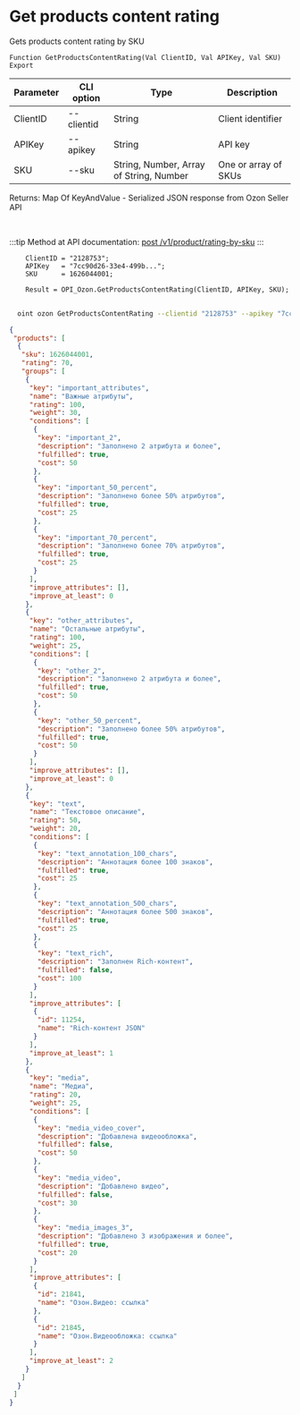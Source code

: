 ﻿---
sidebar_position: 4
---

# Get products content rating
 Gets products content rating by SKU



`Function GetProductsContentRating(Val ClientID, Val APIKey, Val SKU) Export`

  | Parameter | CLI option | Type | Description |
  |-|-|-|-|
  | ClientID | --clientid | String | Client identifier |
  | APIKey | --apikey | String | API key |
  | SKU | --sku | String, Number, Array of String, Number | One or array of SKUs |

  
  Returns:  Map Of KeyAndValue - Serialized JSON response from Ozon Seller API

<br/>

:::tip
Method at API documentation: [post /v1/product/rating-by-sku](https://docs.ozon.ru/api/seller/#operation/ProductAPI_GetProductRatingBySku)
:::
<br/>


```bsl title="Code example"
    ClientID = "2128753";
    APIKey   = "7cc90d26-33e4-499b...";
    SKU      = 1626044001;

    Result = OPI_Ozon.GetProductsContentRating(ClientID, APIKey, SKU);
```



```sh title="CLI command example"
    
  oint ozon GetProductsContentRating --clientid "2128753" --apikey "7cc90d26-33e4-499b..." --sku %sku%

```

```json title="Result"
{
 "products": [
  {
   "sku": 1626044001,
   "rating": 70,
   "groups": [
    {
     "key": "important_attributes",
     "name": "Важные атрибуты",
     "rating": 100,
     "weight": 30,
     "conditions": [
      {
       "key": "important_2",
       "description": "Заполнено 2 атрибута и более",
       "fulfilled": true,
       "cost": 50
      },
      {
       "key": "important_50_percent",
       "description": "Заполнено более 50% атрибутов",
       "fulfilled": true,
       "cost": 25
      },
      {
       "key": "important_70_percent",
       "description": "Заполнено более 70% атрибутов",
       "fulfilled": true,
       "cost": 25
      }
     ],
     "improve_attributes": [],
     "improve_at_least": 0
    },
    {
     "key": "other_attributes",
     "name": "Остальные атрибуты",
     "rating": 100,
     "weight": 25,
     "conditions": [
      {
       "key": "other_2",
       "description": "Заполнено 2 атрибута и более",
       "fulfilled": true,
       "cost": 50
      },
      {
       "key": "other_50_percent",
       "description": "Заполнено более 50% атрибутов",
       "fulfilled": true,
       "cost": 50
      }
     ],
     "improve_attributes": [],
     "improve_at_least": 0
    },
    {
     "key": "text",
     "name": "Текстовое описание",
     "rating": 50,
     "weight": 20,
     "conditions": [
      {
       "key": "text_annotation_100_chars",
       "description": "Аннотация более 100 знаков",
       "fulfilled": true,
       "cost": 25
      },
      {
       "key": "text_annotation_500_chars",
       "description": "Аннотация более 500 знаков",
       "fulfilled": true,
       "cost": 25
      },
      {
       "key": "text_rich",
       "description": "Заполнен Rich-контент",
       "fulfilled": false,
       "cost": 100
      }
     ],
     "improve_attributes": [
      {
       "id": 11254,
       "name": "Rich-контент JSON"
      }
     ],
     "improve_at_least": 1
    },
    {
     "key": "media",
     "name": "Медиа",
     "rating": 20,
     "weight": 25,
     "conditions": [
      {
       "key": "media_video_cover",
       "description": "Добавлена видеообложка",
       "fulfilled": false,
       "cost": 50
      },
      {
       "key": "media_video",
       "description": "Добавлено видео",
       "fulfilled": false,
       "cost": 30
      },
      {
       "key": "media_images_3",
       "description": "Добавлено 3 изображения и более",
       "fulfilled": true,
       "cost": 20
      }
     ],
     "improve_attributes": [
      {
       "id": 21841,
       "name": "Озон.Видео: ссылка"
      },
      {
       "id": 21845,
       "name": "Озон.Видеообложка: ссылка"
      }
     ],
     "improve_at_least": 2
    }
   ]
  }
 ]
}
```

